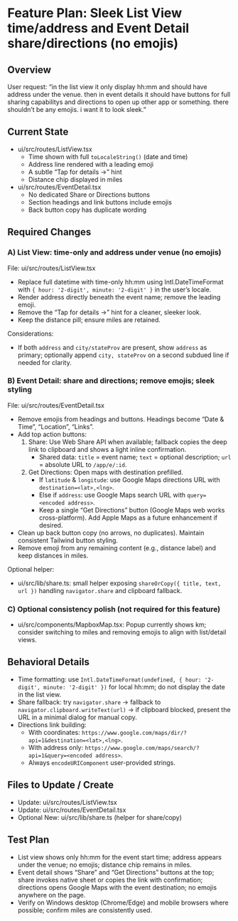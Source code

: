 # Feature Plan: Sleek List View time/address and Event Detail share/directions (no emojis)

## Overview
User request: “in the list view it only display hh:mm and should have address under the venue. then in event details it should have buttons for full sharing capabilitys and directions to open up other app or something. there shouldn’t be any emojis. i want it to look sleek.”

## Current State
- ui/src/routes/ListView.tsx
  - Time shown with full `toLocaleString()` (date and time)
  - Address line rendered with a leading emoji
  - A subtle “Tap for details →” hint
  - Distance chip displayed in miles
- ui/src/routes/EventDetail.tsx
  - No dedicated Share or Directions buttons
  - Section headings and link buttons include emojis
  - Back button copy has duplicate wording

## Required Changes

### A) List View: time-only and address under venue (no emojis)
File: ui/src/routes/ListView.tsx
- Replace full datetime with time-only hh:mm using Intl.DateTimeFormat with `{ hour: '2-digit', minute: '2-digit' }` in the user’s locale.
- Render address directly beneath the event name; remove the leading emoji.
- Remove the “Tap for details →” hint for a cleaner, sleeker look.
- Keep the distance pill; ensure miles are retained.

Considerations:
- If both `address` and `city/stateProv` are present, show `address` as primary; optionally append `city, stateProv` on a second subdued line if needed for clarity.

### B) Event Detail: share and directions; remove emojis; sleek styling
File: ui/src/routes/EventDetail.tsx
- Remove emojis from headings and buttons. Headings become “Date & Time”, “Location”, “Links”.
- Add top action buttons:
  1) Share: Use Web Share API when available; fallback copies the deep link to clipboard and shows a light inline confirmation.
     - Shared data: `title` = event name; `text` = optional description; `url` = absolute URL to `/app/e/:id`.
  2) Get Directions: Open maps with destination prefilled.
     - If `latitude` & `longitude`: use Google Maps directions URL with `destination=<lat>,<lng>`.
     - Else if `address`: use Google Maps search URL with `query=<encoded address>`.
     - Keep a single “Get Directions” button (Google Maps web works cross-platform). Add Apple Maps as a future enhancement if desired.
- Clean up back button copy (no arrows, no duplicates). Maintain consistent Tailwind button styling.
- Remove emoji from any remaining content (e.g., distance label) and keep distances in miles.

Optional helper:
- ui/src/lib/share.ts: small helper exposing `shareOrCopy({ title, text, url })` handling `navigator.share` and clipboard fallback.

### C) Optional consistency polish (not required for this feature)
- ui/src/components/MapboxMap.tsx: Popup currently shows km; consider switching to miles and removing emojis to align with list/detail views.

## Behavioral Details
- Time formatting: use `Intl.DateTimeFormat(undefined, { hour: '2-digit', minute: '2-digit' })` for local hh:mm; do not display the date in the list view.
- Share fallback: try `navigator.share` → fallback to `navigator.clipboard.writeText(url)` → if clipboard blocked, present the URL in a minimal dialog for manual copy.
- Directions link building:
  - With coordinates: `https://www.google.com/maps/dir/?api=1&destination=<lat>,<lng>`.
  - With address only: `https://www.google.com/maps/search/?api=1&query=<encoded address>`.
  - Always `encodeURIComponent` user-provided strings.

## Files to Update / Create
- Update: ui/src/routes/ListView.tsx
- Update: ui/src/routes/EventDetail.tsx
- Optional New: ui/src/lib/share.ts (helper for share/copy)

## Test Plan
- List view shows only hh:mm for the event start time; address appears under the venue; no emojis; distance chip remains in miles.
- Event detail shows “Share” and “Get Directions” buttons at the top; share invokes native sheet or copies the link with confirmation; directions opens Google Maps with the event destination; no emojis anywhere on the page.
- Verify on Windows desktop (Chrome/Edge) and mobile browsers where possible; confirm miles are consistently used.
